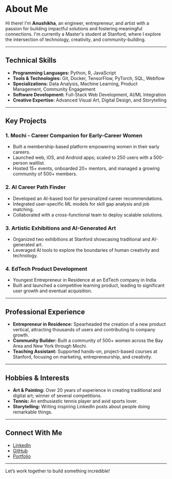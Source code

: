 # About Me
Hi there! I'm **Anushikha**, an engineer, entrepreneur, and artist with a passion for building impactful solutions and fostering meaningful connections. I'm currently a Master's student at Stanford, where I explore the intersection of technology, creativity, and community-building.

---

## Technical Skills
- **Programming Languages:** Python, R, JavaScript
- **Tools & Technologies:** Git, Docker, TensorFlow, PyTorch, SQL, Webflow
- **Specializations:** Data Analysis, Machine Learning, Product Management, Community Engagement
- **Software Development:** Full-Stack Web Development, AI/ML Integration
- **Creative Expertise:** Advanced Visual Art, Digital Design, and Storytelling

---

## Key Projects
### 1. **Mochi - Career Companion for Early-Career Women**
- Built a membership-based platform empowering women in their early careers.
- Launched web, iOS, and Android apps; scaled to 250 users with a 500-person waitlist.
- Hosted 15+ events, onboarded 20+ mentors, and managed a growing community of 500+ members.

### 2. **AI Career Path Finder**
- Developed an AI-based tool for personalized career recommendations.
- Integrated user-specific ML models for skill gap analysis and job matching.
- Collaborated with a cross-functional team to deploy scalable solutions.

### 3. **Artistic Exhibitions and AI-Generated Art**
- Organized two exhibitions at Stanford showcasing traditional and AI-generated art.
- Leveraged AI tools to explore the boundaries of human creativity and technology.

### 4. **EdTech Product Development**
- Youngest Entrepreneur in Residence at an EdTech company in India.
- Built and launched a competitive learning product, leading to significant user growth and eventual acquisition.

---

## Professional Experience
- **Entrepreneur in Residence:** Spearheaded the creation of a new product vertical, attracting thousands of users and contributing to company growth.
- **Community Builder:** Built a community of 500+ women across the Bay Area and New York through Mochi.
- **Teaching Assistant:** Supported hands-on, project-based courses at Stanford, focusing on marketing, entrepreneurship, and creativity.

---

## Hobbies & Interests
- **Art & Painting:** Over 20 years of experience in creating traditional and digital art; winner of several competitions.
- **Tennis:** An enthusiastic tennis player and avid sports lover.
- **Storytelling:** Writing inspiring LinkedIn posts about people doing remarkable things.

---

## Connect With Me
- [LinkedIn](https://linkedin.com/in/anushikha)  
- [GitHub](https://github.com/your-handle)  
- [Portfolio](https://your-portfolio-link.com)  

---

Let’s work together to build something incredible!
